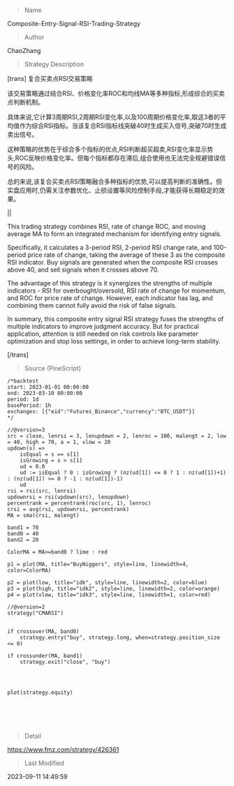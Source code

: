 
> Name

Composite-Entry-Signal-RSI-Trading-Strategy

> Author

ChaoZhang

> Strategy Description


[trans]
复合买卖点RSI交易策略

该交易策略通过结合RSI、价格变化率ROC和均线MA等多种指标,形成综合的买卖点判断机制。

具体来说,它计算3周期RSI,2周期RSI变化率,以及100周期价格变化率,取这3者的平均值作为综合RSI指标。当该复合RSI指标线突破40时生成买入信号,突破70时生成卖出信号。

这种策略的优势在于综合多个指标的优点,RSI判断超买超卖,RSI变化率显示势头,ROC反映价格变化率。但每个指标都存在滞后,组合使用也无法完全规避错误信号的风险。

总的来说,该复合买卖点RSI策略融合多种指标的优势,可以提高判断的准确性。但实盘应用时,仍需关注参数优化、止损设置等风险控制手段,才能获得长期稳定的效果。

||

This trading strategy combines RSI, rate of change ROC, and moving average MA to form an integrated mechanism for identifying entry signals. 

Specifically, it calculates a 3-period RSI, 2-period RSI change rate, and 100-period price rate of change, taking the average of these 3 as the composite RSI indicator. Buy signals are generated when the composite RSI crosses above 40, and sell signals when it crosses above 70.

The advantage of this strategy is it synergizes the strengths of multiple indicators - RSI for overbought/oversold, RSI rate of change for momentum, and ROC for price rate of change. However, each indicator has lag, and combining them cannot fully avoid the risk of false signals.

In summary, this composite entry signal RSI strategy fuses the strengths of multiple indicators to improve judgment accuracy. But for practical application, attention is still needed on risk controls like parameter optimization and stop loss settings, in order to achieve long-term stability.

[/trans]



> Source (PineScript)

``` pinescript
/*backtest
start: 2023-01-01 00:00:00
end: 2023-03-10 00:00:00
period: 1d
basePeriod: 1h
exchanges: [{"eid":"Futures_Binance","currency":"BTC_USDT"}]
*/

//@version=3
src = close, lenrsi = 3, lenupdown = 2, lenroc = 100, malengt = 2, low = 40, high = 70, a = 1, vlow = 20
updown(s) => 
    isEqual = s == s[1]
    isGrowing = s > s[1]
    ud = 0.0
    ud := isEqual ? 0 : isGrowing ? (nz(ud[1]) <= 0 ? 1 : nz(ud[1])+1) : (nz(ud[1]) >= 0 ? -1 : nz(ud[1])-1)
    ud
rsi = rsi(src, lenrsi)
updownrsi = rsi(updown(src), lenupdown)
percentrank = percentrank(roc(src, 1), lenroc)
crsi = avg(rsi, updownrsi, percentrank)
MA = sma(crsi, malengt)

band1 = 70
band0 = 40
band2 = 20

ColorMA = MA>=band0 ? lime : red

p1 = plot(MA, title="BuyNiggers", style=line, linewidth=4, color=ColorMA)

p2 = plot(low, title="idk", style=line, linewidth=2, color=blue)
p3 = plot(high, title="idk2", style=line, linewidth=2, color=orange)
p4 = plot(vlow, title="idk3", style=line, linewidth=1, color=red)

//@version=2
strategy("CMARSI")


if crossover(MA, band0)
    strategy.entry("buy", strategy.long, when=strategy.position_size <= 0)
    
if crossunder(MA, band1)
    strategy.exit("close", "buy")
    



plot(strategy.equity)

    




```

> Detail

https://www.fmz.com/strategy/426361

> Last Modified

2023-09-11 14:49:59
